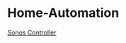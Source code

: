 # Home-Automation

[Sonos Controller](https://github.com/henlagt/Home-Automation/blob/main/Sonos%20Controller/)
